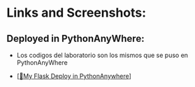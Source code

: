 # Links and Screenshots: 

## Deployed in PythonAnyWhere: 

- Los codigos del laboratorio son los mismos que se puso en PythonAnyWhere

- [[📝My Flask Deploy in PythonAnywhere](http://nrrf.pythonanywhere.com/)] 